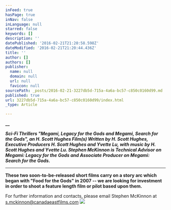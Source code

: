 ```yaml
---
inFeed: true
hasPage: true
inNav: false
inLanguage: null
starred: false
keywords: []
description: ''
datePublished: '2016-02-21T21:20:58.598Z'
dateModified: '2016-02-21T21:20:44.436Z'
title: ''
author: []
authors: []
publisher:
  name: null
  domain: null
  url: null
  favicon: null
sourcePath: _posts/2016-02-21-3227db5d-715a-4a6a-bc57-c850c0160d99.md
published: true
url: 3227db5d-715a-4a6a-bc57-c850c0160d99/index.html
_type: Article

---
```

**__**

**_Sci-Fi Thrillers "Megami, Legacy
for the Gods and Megami, Search for the Gods",  an H. Scott Hughes
Film(s) Written by H. Scott Hughes, Executive Producers H. Scott Hughes
and Yvette Lu, with music by H. Scott Hughes and Yvette Lu.  Stephen
McKinnon is Technical Advisor on Megami: Legacy for the Gods and Associate
Producer on Megami: Search for the Gods._**

****

**These two soon-to-be-released short
films carry on a story arc which began with "Food for the Gods" in 2007 -- we
are looking for investment in order to shoot a feature length film or pilot
based upon them.**

For further information and
contacts,  please email Stephen McKinnon at
s.mckinnon@canadaeastfilms.com
![](https://the-grid-user-content.s3-us-west-2.amazonaws.com/68e57909-c4e8-470c-be27-b00a8acdf84b.jpg)